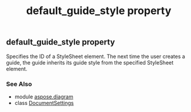 ﻿---
title: default_guide_style property
second_title: Aspose.Diagram for Python via .NET API References
description: 
type: docs
weight: 70
url: /python-net/aspose.diagram/documentsettings/default_guide_style/
is_root: false
---

## default_guide_style property


Specifies the ID of a StyleSheet element. The next time the user creates a guide, the guide inherits its guide style from the specified StyleSheet element.

### See Also
* module [aspose.diagram](../../)
* class [DocumentSettings](/diagram/python-net/aspose.diagram/documentsettings)

